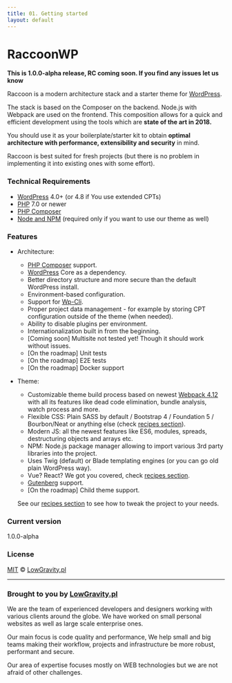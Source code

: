 ```yaml
---
title: 01. Getting started
layout: default
---
```


# RaccoonWP
**This is 1.0.0-alpha release, RC coming soon. If you find any issues let us know**

Raccoon is a modern architecture stack and a starter theme for [WordPress](https://wordpress.org/). 

The stack is based on the Composer on the backend. Node.js with Webpack are used on the frontend. 
This composition allows for a quick and efficient development using the tools which are **state of the art in 2018.**  

You should use it as your boilerplate/starter kit to obtain **optimal architecture with performance, extensibility and security** in mind.

Raccoon is best suited for fresh projects (but there is no problem in implementing it into existing ones with some effort).

### Technical Requirements
- [WordPress](https://wordpress.org/) 4.0+ (or 4.8 if You use extended CPTs) 
- [PHP](https://secure.php.net/) 7.0 or newer
- [PHP Composer](https://getcomposer.org/)
- [Node and NPM](https://nodejs.org/) (required only if you want to use our theme as well)

### Features
- Architecture:
    - [PHP Composer](https://getcomposer.org/) support.
    - [WordPress](https://wordpress.org/) Core as a dependency.
    - Better directory structure and more secure than the default WordPress install.
    - Environment-based configuration.
    - Support for [Wp-Cli](https://wp-cli.org/).
    - Proper project data management - for example by storing CPT configuration outside of the theme (when needed).
    - Ability to disable plugins per environment. 
    - Internationalization built in from the beginning.
    - [Coming soon] Multisite not tested yet! Though it should work without issues.
    - [On the roadmap] Unit tests
    - [On the roadmap] E2E tests
    - [On the roadmap] Docker support
- Theme:
    - Customizable theme build process based on newest [Webpack 4.12](https://webpack.js.org/) with all its features
    like dead code elimination, bundle analysis, watch process and more.
    - Flexible CSS: Plain SASS by default / Bootstrap 4 / Foundation 5 / Bourbon/Neat or anything else (check [recipes section](/recipes)).
    - Modern JS: all the newest features like ES6, modules, spreads, destructuring objects and arrays etc.
    - NPM: Node.js package manager allowing to import various 3rd party libraries into the project.
    - Uses Twig (default) or Blade templating engines (or you can go old plain WordPress way).
    - Vue? React? We got you covered, check [recipes section](/recipes).
    - [Gutenberg](https://wordpress.org/gutenberg/) support. 
    - [On the roadmap] Child theme support.
    
    See our [recipes section](/recipes) to see how to tweak the project to your needs.

### Current version
1.0.0-alpha

### License

[MIT](LICENSE.md) © [LowGravity.pl](https://lowgravity.pl)

----
### Brought to you by [LowGravity.pl](https://lowgravity.pl)
We are the team of experienced developers and designers working with various clients around the globe. We have worked
on small personal websites as well as large scale enterprise ones. 

Our main focus is code quality and performance, We help small and big teams making their workflow, projects and
infrastructure be more robust, performant and secure. 

Our area of expertise focuses mostly on WEB technologies but we are not afraid of other challenges.